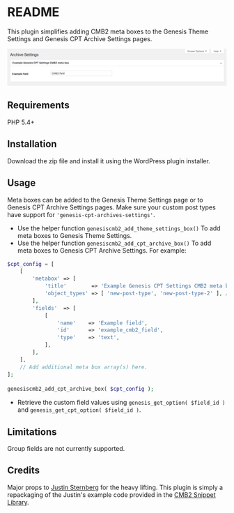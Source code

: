 # README #

This plugin simplifies adding CMB2 meta boxes to the Genesis Theme Settings and Genesis CPT Archive Settings pages.

![Genesis CPT Archive Settings screenshot](screenshot.jpg "Example CMB2 meta box added to Genesis CPT Archive Settings.")

## Requirements
PHP 5.4+

## Installation

Download the zip file and install it using the WordPress plugin installer.

## Usage

Meta boxes can be added to the Genesis Theme Settings page or to Genesis CPT Archive Settings pages.  Make sure your custom post types have support for `'genesis-cpt-archives-settings'`.

- Use the helper function `genesiscmb2_add_theme_settings_box()` To add meta boxes to Genesis Theme Settings.
- Use the helper function `genesiscmb2_add_cpt_archive_box()` To add meta boxes to Genesis CPT Archive Settings. For example:
```php
$cpt_config = [
	[
		'metabox' => [
			'title'        => 'Example Genesis CPT Settings CMB2 meta box', // String. Translation function is handled by the class.
			'object_types' => [ 'new-post-type', 'new-post-type-2' ], // Array. CPT slug(s).
		],
		'fields'  => [
			[
				'name'    => 'Example field',
				'id'      => 'example_cmb2_field',
				'type'    => 'text',
			],
		],
	],
	// Add additional meta box array(s) here.
];

genesiscmb2_add_cpt_archive_box( $cpt_config );
```

- Retrieve the custom field values using `genesis_get_option( $field_id )` and `genesis_get_cpt_option( $field_id )`.

## Limitations
Group fields are not currently supported.

## Credits
Major props to [Justin Sternberg](https://twitter.com/Jtsternberg) for the heavy lifting.  This plugin is simply a repackaging of the Justin's example code provided in the [CMB2 Snippet Library](https://github.com/CMB2/CMB2-Snippet-Library/tree/master/options-and-settings-pages).
